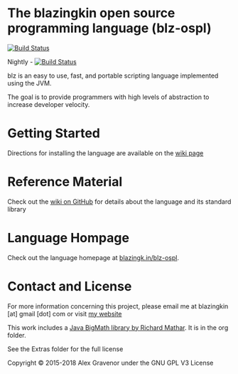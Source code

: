 ﻿The blazingkin open source programming language (blz-ospl)
===

[![Build Status](https://travis-ci.org/blazingkin/blz-ospl.svg?branch=master)](https://travis-ci.org/blazingkin/blz-ospl)

Nightly - [![Build Status](https://travis-ci.org/blazingkin/blz-ospl.svg?branch=v2.5)](https://travis-ci.org/blazingkin/blz-ospl/branches)

blz is an easy to use, fast, and portable scripting language implemented using the JVM.

The goal is to provide programmers with high levels of abstraction to increase developer velocity.

Getting Started
====

Directions for installing the language are available on the [wiki page](https://github.com/blazingkin/blz-ospl/wiki/Installation)


Reference Material
====

Check out the [wiki on GitHub](https://github.com/blazingkin/blz-ospl/wiki) for details about the language and its standard library


Language Hompage
===

Check out the language homepage at [blazingk.in/blz-ospl](http://blazingk.in/blz-ospl).

Contact and License
===
For more information concerning this project, please email me at blazingkin [at] gmail [dot] com or visit [my website](http://www.blazingk.in/)

This work includes a [Java BigMath library by Richard Mathar](https://arxiv.org/abs/0908.3030v3). It is in the org folder.

See the Extras folder for the full license

Copyright © 2015-2018 Alex Gravenor under the GNU GPL V3 License
